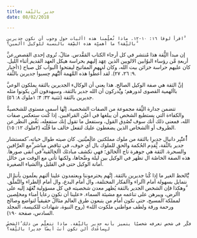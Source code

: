 ```yaml
---
title: جدير بالثِّقة
date: 08/02/2018

---
```


`اقرأ لوقا ١٦: ١٠-١۲. ماذا تُعلِّمنا هذه اآليات حول وجوب أن نكون جديرين َّبالثِّقة؟ ما أهميِّة هذه الصِّفة بالنسبة للوكيل األمين؟`

َّإن مبدأ الثُِّقة هذا مُنتشر في كل أرجاء الكتاب المَقَّدس. مثالً، تُروى إحدى القصص ٍعن أربعةِ مَّن رؤساء البوُابين الالويين الذين عِهَد إليهم بحراسة هيكل العهد القديم ِأثناء الليل. كان عليهم حراسة خزائن بيت الله، وكان لديهم المفاتيح ليفتحوا األبواب كل صباح (١أخبار ٩: ۲٦، ۲٧). لقد أُْعطُُوا هذه المَّهمة ألنَُّهم حِسبوا جديرين بالثِّقة.

َّإنَّ الثقة هي صفة الوكيل الصالح. هذا يعني أن الوكالء الجديرين بالثقة يملكون الوعي باألهمية القصوى لدورهم؛ ويَُّدركون أن الله جدير بالثقة، وسيهدفون ألن يكونوا مثله جديرين بالثقة (تثنية ٣۲: ۴؛ ١ملوك ۸: ٥٦). 

َّتتضمن جدارة الثِِّقة مجموعة من الصفات الشخصية. إنَّها أسمى مستوى للشخصية والكفاءة التي يستطيع الشخص أن يبلغها في أعيُُن المَراقبين. إذا كُنت ستعكس صفات الله، فمعنى ذلك أنك سوف تَْصُدِق القول، وستفعل ما تقول إنك ستفعله، بَغِّض النظر ِعن الظروف أو األشخاص الذين يضغطون عليك لتفعل خالف ما قُلْتَه (۲ملوك ١۲: ١٥).

اُْعتًُبِر دانيال جديرِا بالثقة من ملوك مملكتين عالَِميَّتين. كان صيته طوال حياته، ُكمستشار جدير بالثِّقة، يُِّقدِم الحُكمة والحق للملوك بال أي خوف، في تناقض مباشر َّمع العرَّافين والسحرة. الثقة هي جوهرة تاج األخالق؛ فهي تكشف مبادئك األخالقية َّفي أنقى صورها. هذه الصفة الخاصُة ال تظهر في الوكيل بين ليلة وضَّحاها، ولكنها تأتي مع الوقت من خالل أمانة الوكيل حتى في القليل واألشياء الصغيرة.

يَُّالحظ الغير ما إذا كُنا جديرين بالثقة. إنَّهم يحترموننا ويعتمدون علينا ألنهم يعلَمون بأننا ال نتمايل بسهولة أمام اآلراء واألفكار المختلفة، وال أمام البدع، وال أمام اإلطراء والتَّملُّق. َّوهكذا فإن الشخص الجدير بالثقة يُظهر معدن شخصيته في كل مسؤولية تُْعَهُد إليه على األرض، ويبرهن على تناغمه مع مشيئة السماء. «علينا أن نكون رعايا أمناء ومخلِصين لمملكة َالمسيح، حتى نكون أمام من يتبعون طرق العالم مثاالً حقيقياً لتواضع وصالح ورحمة ورقة ولطف مواطني ملكوت الله» (روح النبوة، شهادات للكنيسة، المجلد السادس، صفحة ١٩۰).

`ًفكِّر في شخص تعرفه شخصيٌا يتميز بأنه جدير بالثِّقة. ماذا تتعلَِّم من ذلك ُالشخص ليِساعًدك ألن تكون أنتَ أيضًا جديرا بالثِّقة؟`